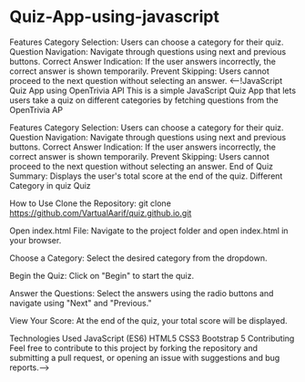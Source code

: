 # Quiz-App-using-javascript
Features Category Selection: Users can choose a category for their quiz. Question Navigation: Navigate through questions using next and previous buttons. Correct Answer Indication: If the user answers incorrectly, the correct answer is shown temporarily. Prevent Skipping: Users cannot proceed to the next question without selecting an answer. 
<--!JavaScript Quiz App using OpenTrivia API
This is a simple JavaScript Quiz App that lets users take a quiz on different categories by fetching questions from the OpenTrivia AP

Features
Category Selection: Users can choose a category for their quiz.
Question Navigation: Navigate through questions using next and previous buttons.
Correct Answer Indication: If the user answers incorrectly, the correct answer is shown temporarily.
Prevent Skipping: Users cannot proceed to the next question without selecting an answer.
End of Quiz Summary: Displays the user's total score at the end of the quiz.
Different Category in quiz
Quiz

How to Use
Clone the Repository: git clone https://github.com/VartualAarif/quiz.github.io.git

Open index.html File: Navigate to the project folder and open index.html in your browser.

Choose a Category: Select the desired category from the dropdown.

Begin the Quiz: Click on "Begin" to start the quiz.

Answer the Questions: Select the answers using the radio buttons and navigate using "Next" and "Previous."

View Your Score: At the end of the quiz, your total score will be displayed.

Technologies Used
JavaScript (ES6)
HTML5
CSS3
Bootstrap 5
Contributing
Feel free to contribute to this project by forking the repository and submitting a pull request, or opening an issue with suggestions and bug reports.-->
